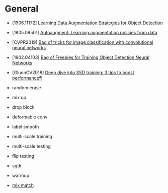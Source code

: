 # General

- [1906.11172] [Learning Data Augmentation Strategies for Object Detection](https://arxiv.org/abs/1906.11172)

- [1805.09501] [Autoaugment: Learning augmentation policies from data](https://arxiv.org/pdf/1805.09501)

- [CVPR2019] [Bag of tricks for image classification with convolutional neural networks](http://openaccess.thecvf.com/content_CVPR_2019/papers/He_Bag_of_Tricks_for_Image_Classification_with_Convolutional_Neural_Networks_CVPR_2019_paper.pdf)

- [1902.04103] [Bag of Freebies for Training Object Detection Neural Networks](https://arxiv.org/abs/1902.04103)

- [GluonCV2018] [Deep dive into SSD training: 3 tips to boost performance¶](https://gluon-cv.mxnet.io/build/examples_detection/train_ssd_advanced.html)

- random erase

- mix up

- drop block

- deformable conv

- label smooth

- multi-scale training

- multi-scale testing

- flip testing

- sgdr

- warmup

- [mix match](https://www.kaggle.com/c/severstal-steel-defect-detection/discussion/107716)
